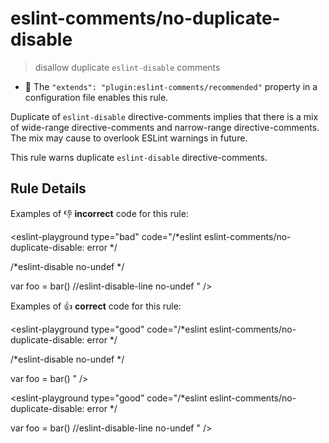 # eslint-comments/no-duplicate-disable

> disallow duplicate `eslint-disable` comments

- 🌟 The `"extends": "plugin:eslint-comments/recommended"` property in a configuration file enables this rule.

Duplicate of `eslint-disable` directive-comments implies that there is a mix of wide-range directive-comments and narrow-range directive-comments.
The mix may cause to overlook ESLint warnings in future.

This rule warns duplicate `eslint-disable` directive-comments.

## Rule Details

Examples of :-1: **incorrect** code for this rule:

<eslint-playground type="bad" code="/*eslint eslint-comments/no-duplicate-disable: error */

/*eslint-disable no-undef */

var foo = bar() //eslint-disable-line no-undef
" />

Examples of :+1: **correct** code for this rule:

<eslint-playground type="good" code="/*eslint eslint-comments/no-duplicate-disable: error */

/*eslint-disable no-undef */

var foo = bar()
" />

<eslint-playground type="good" code="/*eslint eslint-comments/no-duplicate-disable: error */

var foo = bar() //eslint-disable-line no-undef
" />
